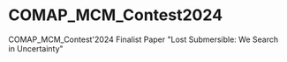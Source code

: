 # COMAP_MCM_Contest2024
COMAP_MCM_Contest'2024 Finalist Paper "Lost Submersible: We Search in Uncertainty"
